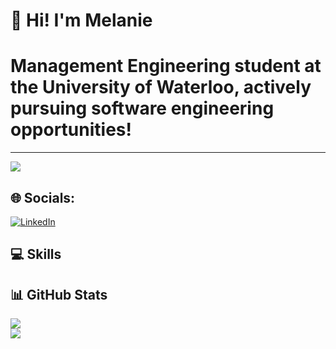 # 👋 Hi! I'm Melanie

# Management Engineering student at the University of Waterloo, actively pursuing software engineering opportunities!

---
![](https://komarev.com/ghpvc/?username=melaniecheung)

## 🌐 Socials:
[![LinkedIn](https://img.shields.io/badge/LinkedIn-%230077B5.svg?logo=linkedin&logoColor=white)](https://www.linkedin.com/in/melaniecheung-/) 

## 💻 Skills

## 📊 GitHub Stats
![](https://github-readme-streak-stats.herokuapp.com/?user=melaniecheung&theme=dark&hide_border=false)<br/>
![](https://github-readme-stats.vercel.app/api/top-langs/?username=melaniecheung&theme=dark&hide_border=false&include_all_commits=true&count_private=true&layout=compact)



<!--
**melaniecheung/melaniecheung** is a ✨ _special_ ✨ repository because its `README.md` (this file) appears on your GitHub profile.


- 🔭 I’m currently working on ...
- 🌱 I’m currently learning ...
- 👯 I’m looking to collaborate on ...
- 🤔 I’m looking for help with ...
- 💬 Ask me about ...
- 📫 How to reach me: ...
- 😄 Pronouns: ...
- ⚡ Fun fact: ...
-->
